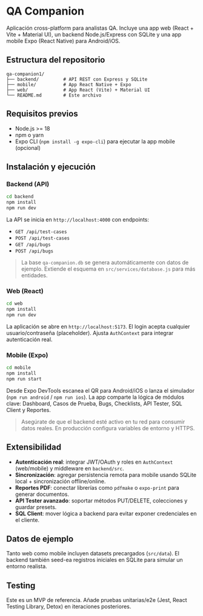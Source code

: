 # QA Companion

Aplicación cross-platform para analistas QA. Incluye una app web (React + Vite + Material UI), un backend Node.js/Express con SQLite y una app mobile Expo (React Native) para Android/iOS.

## Estructura del repositorio

```
qa-companion1/
├── backend/         # API REST con Express y SQLite
├── mobile/          # App React Native + Expo
├── web/             # App React (Vite) + Material UI
└── README.md        # Este archivo
```

## Requisitos previos

- Node.js >= 18
- npm o yarn
- Expo CLI (`npm install -g expo-cli`) para ejecutar la app mobile (opcional)

## Instalación y ejecución

### Backend (API)

```bash
cd backend
npm install
npm run dev
```

La API se inicia en `http://localhost:4000` con endpoints:
- `GET /api/test-cases`
- `POST /api/test-cases`
- `GET /api/bugs`
- `POST /api/bugs`

> La base `qa-companion.db` se genera automáticamente con datos de ejemplo. Extiende el esquema en `src/services/database.js` para más entidades.

### Web (React)

```bash
cd web
npm install
npm run dev
```

La aplicación se abre en `http://localhost:5173`. El login acepta cualquier usuario/contraseña (placeholder). Ajusta `AuthContext` para integrar autenticación real.

### Mobile (Expo)

```bash
cd mobile
npm install
npm run start
```

Desde Expo DevTools escanea el QR para Android/iOS o lanza el simulador (`npm run android` / `npm run ios`). La app comparte la lógica de módulos clave: Dashboard, Casos de Prueba, Bugs, Checklists, API Tester, SQL Client y Reportes.

> Asegúrate de que el backend esté activo en tu red para consumir datos reales. En producción configura variables de entorno y HTTPS.

## Extensibilidad

- **Autenticación real**: integrar JWT/OAuth y roles en `AuthContext` (web/mobile) y middleware en `backend/src`.
- **Sincronización**: agregar persistencia remota para mobile usando SQLite local + sincronización offline/online.
- **Reportes PDF**: conectar librerías como `pdfmake` o `expo-print` para generar documentos.
- **API Tester avanzado**: soportar métodos PUT/DELETE, colecciones y guardar presets.
- **SQL Client**: mover lógica a backend para evitar exponer credenciales en el cliente.

## Datos de ejemplo

Tanto web como mobile incluyen datasets precargados (`src/data`). El backend también seed-ea registros iniciales en SQLite para simular un entorno realista.

## Testing

Este es un MVP de referencia. Añade pruebas unitarias/e2e (Jest, React Testing Library, Detox) en iteraciones posteriores.
